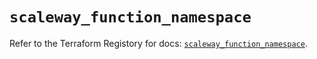 # `scaleway_function_namespace`

Refer to the Terraform Registory for docs: [`scaleway_function_namespace`](https://registry.terraform.io/providers/scaleway/scaleway/2.21.0/docs/resources/function_namespace).
